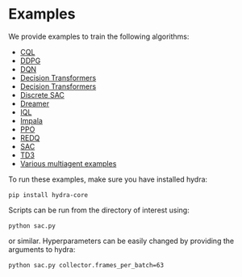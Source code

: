 # Examples

We provide examples to train the following algorithms:
- [CQL](../sota-implementations/cql/)
- [DDPG](ddpg/ddpg.py)
- [DQN](../sota-implementations/dqn/)
- [Decision Transformers](../sota-implementations/decision_transformer)
- [Decision Transformers](../sota-implementations/decision_transformer)
- [Discrete SAC](sac/discrete_sac.py)
- [Dreamer](../sota-implementations/dreamer)
- [IQL](iql/)
- [Impala](impala/)
- [PPO](../sota-implementations/ppo/ppo.py)
- [REDQ](redq/redq.py)
- [SAC](sac/sac.py)
- [TD3](../sota-implementations/td3/td3.py)
- [Various multiagent examples](multiagent/)

To run these examples, make sure you have installed hydra:
```
pip install hydra-core
```

Scripts can be run from the directory of interest using:
```
python sac.py
```
or similar. Hyperparameters can be easily changed by providing the arguments to hydra:
```
python sac.py collector.frames_per_batch=63
```

[//]: # (# Results)

[//]: # ()
[//]: # (Here we can see some results for the SAC and REDQ algorithm.)

[//]: # (We average the results over 5 different seeds and plot the standard error.)

[//]: # (## Gym's HalfCheetah-v4)

[//]: # ()
[//]: # (<p align="center">)

[//]: # (<img src="media/halfcheetah_chart.png" width="600px">)

[//]: # (</p>)

[//]: # (To reproduce a single run:)

[//]: # ()
[//]: # (```)

[//]: # (python sac/sac.py env.name="HalfCheetah-v4" env.task="" env.library="gym")

[//]: # (```)

[//]: # ()
[//]: # (``` )

[//]: # (python redq/redq.py env.name="HalfCheetah-v4" env.library="gymnasium")

[//]: # (```)

[//]: # ()
[//]: # ()
[//]: # (## dm_control's cheetah-run)

[//]: # ()
[//]: # (<p align="center">)

[//]: # (<img src="media/cheetah_chart.png" width="600px">)

[//]: # (</p>)

[//]: # (To reproduce a single run:)

[//]: # ()
[//]: # (```)

[//]: # (python sac/sac.py env.name="cheetah" env.task="run" env.library="dm_control")

[//]: # (```)

[//]: # ()
[//]: # (``` )

[//]: # (python redq/redq.py env.name="cheetah" env.task="run" env.library="dm_control")

[//]: # (```)

[//]: # ()
[//]: # ([//]: # &#40;TODO: adapt these scripts&#41;)
[//]: # ([//]: # &#40;## Gym's Ant-v4&#41;)
[//]: # ()
[//]: # ([//]: # &#40;&#41;)
[//]: # ([//]: # &#40;<p align="center">&#41;)
[//]: # ()
[//]: # ([//]: # &#40;<img src="media/ant_chart.png" width="600px">&#41;)
[//]: # ()
[//]: # ([//]: # &#40;</p>&#41;)
[//]: # ()
[//]: # ([//]: # &#40;To reproduce a single run:&#41;)
[//]: # ()
[//]: # ([//]: # &#40;&#41;)
[//]: # ([//]: # &#40;```&#41;)
[//]: # ()
[//]: # ([//]: # &#40;python sac/sac.py env.name="Ant-v4" env.task="" env.library="gym"&#41;)
[//]: # ()
[//]: # ([//]: # &#40;```&#41;)
[//]: # ()
[//]: # ([//]: # &#40;&#41;)
[//]: # ([//]: # &#40;``` &#41;)
[//]: # ()
[//]: # ([//]: # &#40;python redq/redq.py env_name="Ant-v4" env_task="" env_library="gym"&#41;)
[//]: # ()
[//]: # ([//]: # &#40;```&#41;)
[//]: # ()
[//]: # ([//]: # &#40;&#41;)
[//]: # ([//]: # &#40;## Gym's Walker2D-v4&#41;)
[//]: # ()
[//]: # ([//]: # &#40;&#41;)
[//]: # ([//]: # &#40;<p align="center">&#41;)
[//]: # ()
[//]: # ([//]: # &#40;<img src="media/walker2d_chart.png" width="600px">&#41;)
[//]: # ()
[//]: # ([//]: # &#40;</p>&#41;)
[//]: # ()
[//]: # ([//]: # &#40;To reproduce a single run:&#41;)
[//]: # ()
[//]: # ([//]: # &#40;&#41;)
[//]: # ([//]: # &#40;```&#41;)
[//]: # ()
[//]: # ([//]: # &#40;python sac/sac.py env_name="Walker2D-v4" env_task="" env_library="gym"&#41;)
[//]: # ()
[//]: # ([//]: # &#40;```&#41;)
[//]: # ()
[//]: # ([//]: # &#40;&#41;)
[//]: # ([//]: # &#40;``` &#41;)
[//]: # ()
[//]: # ([//]: # &#40;python redq/redq.py env_name="Walker2D-v4" env_task="" env_library="gym"&#41;)
[//]: # ()
[//]: # ([//]: # &#40;```&#41;)
